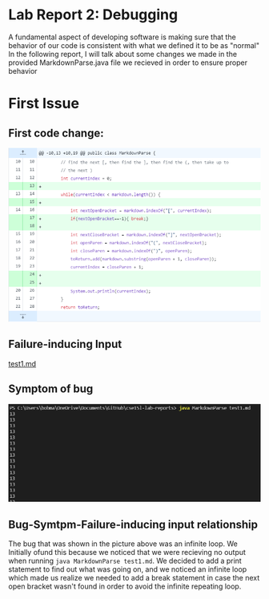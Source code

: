 # Lab Report 2: Debugging

A fundamental aspect of developing software is making sure that the behavior of our code is consistent with what we defined it to be as "normal" In the following report, I will talk about some changes we made in the provided MarkdownParse.java file we recieved in order to ensure proper behavior

# First Issue
## First code change:

![image](Lab2change1.PNG)

## Failure-inducing Input
[test1.md](test1.md)


## Symptom of bug
![image](Lab2symptom1.PNG)

## Bug-Symtpm-Failure-inducing input relationship

The bug that was shown in the picture above was an infinite loop. We Initially ofund this because we noticed that we were recieving no output when running `java MarkdownParse test1.md`. We decided to add a print statement to find out what was going on, and we noticed an infinite loop which made us realize we needed to add a break statement in case the next open bracket wasn't found in order to avoid the infinite repeating loop.